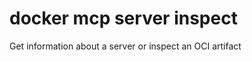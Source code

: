 # docker mcp server inspect

<!---MARKER_GEN_START-->
Get information about a server or inspect an OCI artifact


<!---MARKER_GEN_END-->

